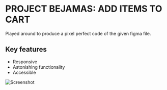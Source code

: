 # PROJECT BEJAMAS: ADD ITEMS TO CART

Played around to produce a pixel perfect code of the given figma file.

## Key features

* Responsive
* Astonishing functionality
* Accessible

![Screenshot](/images/screenshot.png)
